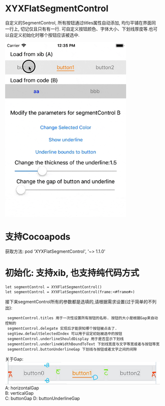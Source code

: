 # XYXFlatSegmentControl

自定义的SegmentControl, 所有按钮通过titles属性自动添加, 均匀平铺在界面同一行上, 切记仅且只有有一行.
可自定义按钮颜色、字体大小、下划线厚度等.也可以自定义初始化时哪个按钮应该被选中.

![bbb](/bbb.gif)

# 支持Cocoapods
获取方法:
pod 'XYXFlatSegmentControl', '~> 1.1.0'
 

# 初始化: 支持xib, 也支持纯代码方式
```
let segmentControl = XYXFlatSegmentControl()
let segmentControl = XYXFlatSegmentControl(frame:<#frame#>)
```

接下来segmentControl所有的参数都是选填的,请根据需求设置(过于简单的不列出):
```
 segmentControl.titles 用于一次性设置所有按钮的名称. 按钮的大小是根据Gap来自动控制的
 segmentControl.delegate 实现后才能获知哪个按钮被点击了.
 segView.defaultSelectedIndex 可以用于设定初始被选中的按钮
 segmentControl.underlineShouldDisplay 用于是否显示下划线
 segmentControl.underlineWidthBoundToText 下划线宽度与文字等宽或者与按钮等宽
 segmentControl.buttonUnderlineGap 下划线与按钮或者文字之间的间隙
```

关于Gap:
![aa](/gap.png)
A: horizontalGap  
B: verticalGap  
C: buttonGap 
D: buttonUnderlineGap

